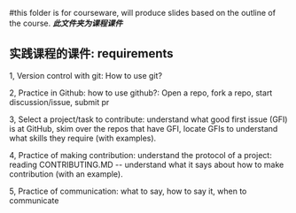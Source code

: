 #this folder is for courseware, will produce slides based on the outline of the course.  ***此文件夹为课程课件***

## 实践课程的课件: requirements

1, Version control with git: How to use git?

2, Practice in Github: how to use github?: Open a repo, fork a repo, start discussion/issue, submit pr

3, Select a project/task to contribute: understand what good first issue (GFI) is at GitHub, skim over the repos that have GFI, locate GFIs to understand what skills they require (with examples).

4, Practice of making contribution: understand the protocol of a project: reading CONTRIBUTING.MD -- understand what it says about how to make contribution (with an example).

5, Practice of communication: what to say, how to say it, when to communicate

